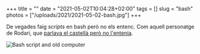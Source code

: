 +++
title = ""
date = "2021-05-02T10:04:28+02:00"
tags = []
slug = "bash"
photos = ["/uploads/2021/2021-05-02-bash.jpg"]
+++

De vegades faig *scripts* en bash però no els entenc. Com aquell personatge de Rodari, que [parlava el castellà però no l'entenia](/2015/01/23/parlar-sense-entendre.html).

<img src="/uploads/2021/2021-05-02-bash.jpg" alt="Bash script and old computer">
